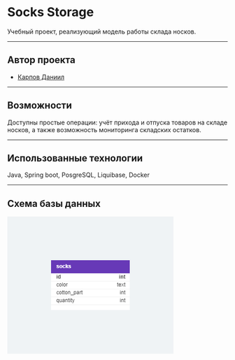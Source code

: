 # Socks Storage

Учебный проект, реализующий модель работы склада носков.

---

## Автор проекта

- [Карпов Даниил](https://github.com/danya1705)

---

## Возможности

Доступны простые операции: учёт прихода и отпуска товаров на складе носков,
а также возможность мониторинга складских остатков.

---

## Использованные технологии

Java, Spring boot, PosgreSQL, Liquibase, Docker

---

## Схема базы данных

![Схема базы данных](https://github.com/danya1705/socks-storage/blob/master/socks_db.png)
